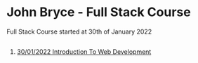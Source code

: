 # John Bryce - Full Stack Course

Full Stack Course started at 30th of January 2022

## 

1. [30/01/2022 Introduction To Web Development](https://github.com/barsheshet/jbc-2022-01-30-fullstack/tree/main/2022-01-30%20Introduction%20To%20Web%20Development)

